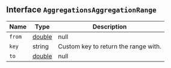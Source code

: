 ## Interface `AggregationsAggregationRange`

| Name | Type | Description |
| - | - | - |
| `from` | [double](./double.md) | null | Start of the range (inclusive). |
| `key` | string | Custom key to return the range with. |
| `to` | [double](./double.md) | null | End of the range (exclusive). |
